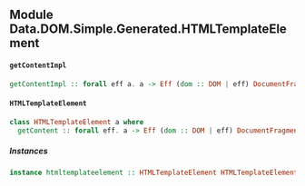 ## Module Data.DOM.Simple.Generated.HTMLTemplateElement

#### `getContentImpl`

``` purescript
getContentImpl :: forall eff a. a -> Eff (dom :: DOM | eff) DocumentFragment
```

#### `HTMLTemplateElement`

``` purescript
class HTMLTemplateElement a where
  getContent :: forall eff. a -> Eff (dom :: DOM | eff) DocumentFragment
```

##### Instances
``` purescript
instance htmltemplateelement :: HTMLTemplateElement HTMLTemplateElement
```


